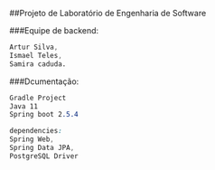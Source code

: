 ##Projeto de Laboratório de Engenharia de Software

###Equipe de backend:
~~~CSS
Artur Silva,
Ismael Teles,
Samira caduda.
~~~

###Dcumentação:
~~~CSS
Gradle Project 
Java 11 
Spring boot 2.5.4

dependencies: 
Spring Web,
Spring Data JPA,
PostgreSQL Driver
~~~